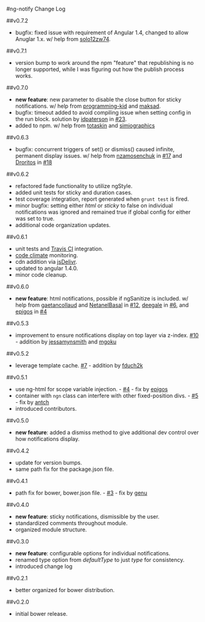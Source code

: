 #ng-notify Change Log

##v0.7.2
- bugfix: fixed issue with requirement of Angular 1.4, changed to allow Anuglar 1.x. w/ help from [solo12zw74](https://github.com/solo12zw74).

##v0.7.1
- version bump to work around the npm "feature" that republishing is no longer supported, while I was figuring out how the publish process works.

##v0.7.0
- **new feature**: new parameter to disable the close button for sticky notifications. w/ help from [programming-kid](https://github.com/programming-kid) and [maksad](https://github.com/maksad).
- bugfix: timeout added to avoid compiling issue when setting config in the run block.  solution by [idpaterson](https://github.com/idpaterson) in [#23](https://github.com/matowens/ng-notify/pull/23).
- added to npm. w/ help from [totaskin](https://github.com/totaskin) and [simiographics](https://github.com/simiographics)

##v0.6.3
- bugfix: concurrent triggers of set() or dismiss() caused infinite, permanent display issues. w/ help from [nzamosenchuk](https://github.com/nzamosenchuk) in [#17](https://github.com/matowens/ng-notify/issues/17) and [Droritos](https://github.com/Droritos) in [#18](https://github.com/matowens/ng-notify/issues/18)

##v0.6.2
- refactored fade functionality to utilize ngStyle.
- added unit tests for sticky and duration cases.
- test coverage integration, report generated when `grunt test` is fired.
- minor bugfix: setting either *html* or *sticky* to false on individual notifications was ignored and remained true if global config for either was set to true.
- additional code organization updates.

##v0.6.1
- unit tests and [Travis CI](https://travis-ci.org/matowens/ng-notify) integration.
- [code climate](https://codeclimate.com/github/matowens/ng-notify) monitoring.
- cdn addition via [jsDelivr](http://www.jsdelivr.com/#!angular.ng-notify).
- updated to angular 1.4.0.
- minor code cleanup.

##v0.6.0
- **new feature**: html notifications, possible if ngSanitize is included. w/ help from [gaetancollaud](https://github.com/gaetancollaud) and [NetanelBasal](https://github.com/NetanelBasal) in [#12](https://github.com/matowens/ng-notify/issues/12), [deegale](https://github.com/deegale) in [#6](https://github.com/matowens/ng-notify/issues/6), and [epigos](https://github.com/epigos) in [#4](https://github.com/matowens/ng-notify/pull/4)

##v0.5.3
- improvement to ensure notifications display on top layer via z-index. [#10](https://github.com/matowens/ng-notify/pull/10) - addition by [jessamynsmith](https://github.com/jessamynsmith) and [mgoku](https://github.com/mgoku)

##v0.5.2
- leverage template cache. [#7](https://github.com/matowens/ng-notify/pull/7) - addition by [fduch2k](https://github.com/fduch2k)

##v0.5.1
- use ng-html for scope variable injection. - [#4](https://github.com/matowens/ng-notify/pull/4) - fix by [epigos](https://github.com/epigos)
- container with `ngn` class can interfere with other fixed-position divs. - [#5](https://github.com/matowens/ng-notify/issues/5) - fix by [antch](https://github.com/antch)
- introduced contributors.

##v0.5.0
- **new feature**: added a dismiss method to give additional dev control over how notifications display.

##v0.4.2
- update for version bumps.
- same path fix for the package.json file.

##v0.4.1
- path fix for bower, bower.json file. - [#3](https://github.com/matowens/ng-notify/pull/3/files) - fix by [genu](https://github.com/genu)

##v0.4.0
- **new feature**: sticky notifications, dismissible by the user.
- standardized comments throughout module.
- organized module structure.

##v0.3.0
- **new feature**: configurable options for individual notifications.
- renamed type option from *defaultType* to just *type* for consistency.
- introduced change log

##v0.2.1
- better organized for bower distribution.

##v0.2.0
- initial bower release.
